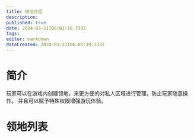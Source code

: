 ```yaml
---
title: 领地介绍
description: 
published: true
date: 2024-03-21T06:01:19.733Z
tags: 
editor: markdown
dateCreated: 2024-03-21T06:01:19.733Z
---
```


# 简介
玩家可以在游戏内创建领地，来更方便的对私人区域进行管理，防止玩家随意操作。 并且可以赋予特殊权限增强游玩体验。
# 领地列表
